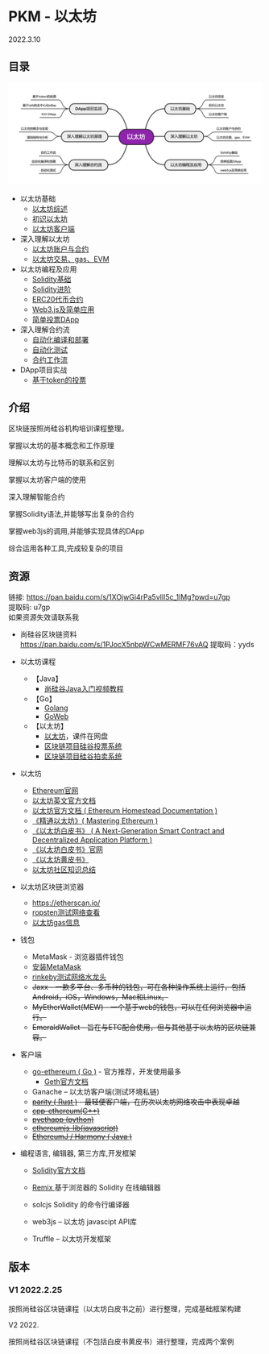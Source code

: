 # PKM - 以太坊  
2022.3.10

## 目录

![image text](./resources/以太坊.png)

* 以太坊基础
  * [以太坊综述](./notes/以太坊基础/以太坊综述.md)
  * [初识以太坊](./notes/以太坊基础/初识以太坊.md)
  * [以太坊客户端](./notes/以太坊基础/以太坊客户端.md)
* 深入理解以太坊
  * [以太坊账户与合约](./notes/深入理解以太坊/以太坊账户与合约.md)
  * [以太坊交易、gas、EVM](./notes/深入理解以太坊/以太坊交易、gas、EVM.md)
* 以太坊编程及应用
  * [Solidity基础](./notes/以太坊编程及应用/Solidity基础.md)
  * [Solidity进阶](./notes/以太坊编程及应用/Solidity进阶.md)
  * [ERC20代币合约](./notes/以太坊编程及应用/ERC20代币合约.md)
  * [Web3.js及简单应用](./notes/以太坊编程及应用/Web3.js及简单应用.md)
  * [简单投票DApp](./notes/以太坊编程及应用/简单投票DApp.md)
* 深入理解合约流
  * [自动化编译和部署](./notes/深入理解合约流/自动化编译和部署.md)
  * [自动化测试](./notes/深入理解合约流/自动化测试.md)
  * [合约工作流](./notes/深入理解合约流/合约工作流.md)
* DApp项目实战
    * [基于token的投票](./notes/DApp项目实战/基于token的投票.md)

<div style="display:none">
  * 深入理解以太坊原理<br>
  * [解读以太坊白皮书](./notes/深入理解以太坊原理/解读以太坊白皮书.md)<br>
  * [以太坊黄皮书简介](./notes/深入理解以太坊原理/以太坊黄皮书简介.md)<br>
  * [梅克尔皮特里夏树](./notes/深入理解以太坊原理/梅克尔皮特里夏树.md)<br>
  * [MPT源码结构](./notes/深入理解以太坊原理/MPT源码结构.md)<br>
  * [以太坊难度调整](./notes/深入理解以太坊原理/以太坊难度调整.md)<br>
  * [以太坊的概念与实现](./notes/深入理解以太坊原理/以太坊的概念与实现.md)<br>
  * [源码结构与分析](./notes/深入理解以太坊原理/源码结构与分析.md)<br>
* DApp项目实战<br>
  * [基于token的投票](./notes/DApp项目实战/基于token的投票.md)<br>
  * [基于ipfs的去中心化eBay](./notes/DApp项目实战/基于ipfs的去中心化eBay.md)<br>
  * [ICO-DApp](./notes/DApp项目实战/ICO-DApp.md)
</div>



## 介绍

区块链按照尚硅谷机构培训课程整理。

掌握以太坊的基本概念和工作原理

理解以太坊与比特币的联系和区别

掌握以太坊客户端的使用

深入理解智能合约

掌握Solidity语法,并能够写出复杂的合约

掌握web3js的调用,并能够实现具体的DApp

综合运用各种工具,完成较复杂的项目

## 资源
链接: https://pan.baidu.com/s/1XOjwGi4rPa5vIll5c_1lMg?pwd=u7gp  
提取码: u7gp  
如果资源失效请联系我  

* 尚硅谷区块链资料
  https://pan.baidu.com/s/1PJocX5nbpWCwMERMF76vAQ 提取码：yyds 

* 以太坊课程

  * 【Java】
    * [尚硅谷Java入门视频教程](https://www.bilibili.com/video/BV1Kb411W75N)
  * 【Go】
    * [Golang](https://www.bilibili.com/video/BV1ME411Y71o)
    * [GoWeb](https://www.bilibili.com/video/BV1nJ411D7P4)
  * 【以太坊】
    * [以太坊](https://www.bilibili.com/video/BV1NJ411D7rf)，课件在网盘
    * [区块链项目硅谷投票系统](https://www.bilibili.com/video/BV1JJ411D7Ve)
    * [区块链项目硅谷拍卖系统](https://www.bilibili.com/video/BV1EJ411D7SL)

* 以太坊

  * [Ethereum官网](https://ethereum.org/en/)
  * [以太坊英文官方文档](https://ethereum.org/en/developers/docs/)
  * [以太坊官方文档 ( Ethereum Homestead Documentation )](http://www.ethdocs.org/en/latest/index.html) 
  * [《精通以太坊》( Mastering Ethereum ) ](https://github.com/ethereumbook/ethereumbook)
  * [《以太坊白皮书》 ( A Next-Generation Smart Contract and Decentralized Application Platform )](https://github.com/ethereum/wiki/wiki/White-Paper)
  * [《以太坊白皮书》官网](https://ethereum.org/en/whitepaper/)
  * [《以太坊黄皮书》](https://github.com/wanshan1024/ethereum_yellowpaper)
  * [以太坊社区知识总结](https://github.com/EthFans/wiki/wiki)

* 以太坊区块链浏览器

  * https://etherscan.io/
  * [ropsten测试网络查看](https://ropsten.etherscan.io/)
  * [以太坊gas信息](https://ethgasstation.info/)

* 钱包

  * MetaMask - 浏览器插件钱包
  * [安装MetaMask](https://chrome.google.com/webstore/category/extensions)
  * [rinkeby测试网络水龙头](https://faucet.rinkeby.io/)
  * ~~Jaxx - 一款多平台、多币种的钱包，可在各种操作系统上运行，包括Android，iOS，Windows，Mac和Linux。~~
  * ~~MyEtherWallet(MEW) - 一个基于web的钱包，可以在任何浏览器中运行。~~
  * ~~EmeraldWallet - 旨在与ETC配合使用，但与其他基于以太坊的区块链兼容。~~

* 客户端

  * [go-ethereum ( Go )](https://github.com/ethereum/go-ethereum) - 官方推荐，开发使用最多
    * [Geth官方文档](https://geth.ethereum.org/docs/)
  * Ganache – 以太坊客户端(测试环境私链) 
  * ~~[parity ( Rust )](https://github.com/ethcore/parity/releases) - 最轻便客户端，在历次以太坊网络攻击中表现卓越~~
  * ~~[cpp-ethereum(C++)](https://github.com/ethereum/cpp-ethereum)~~
  * ~~[pyethapp (python)](https://github.com/heikoheiko/pyethapp)~~
  * ~~[ethereumjs-lib(javascript)](https://github.com/ethereumjs/ethereumjs-lib)~~
  * ~~[EthereumJ / Harmony ( Java )](https://github.com/ethereum/ethereumj)~~

* 编程语言, 编辑器, 第三方库,开发框架

  * [Solidity官方文档](https://solidity.readthedocs.io/en/latest/)
  * [Remix ](https://remix.ethereum.org/) 基于浏览器的 Solidity 在线编辑器
  * solcjs Solidity 的命令行编译器
  * web3js – 以太坊 javascipt API库

  * Truffle – 以太坊开发框架

## 版本
### V1 2022.2.25
按照尚硅谷区块链课程（以太坊白皮书之前）进行整理，完成基础框架构建

V2 2022.

按照尚硅谷区块链课程（不包括白皮书黄皮书）进行整理，完成两个案例
